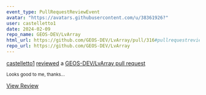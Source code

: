 ```yaml
---
event_type: PullRequestReviewEvent
avatar: "https://avatars.githubusercontent.com/u/38361926?"
user: castelletto1
date: 2024-02-09
repo_name: GEOS-DEV/LvArray
html_url: https://github.com/GEOS-DEV/LvArray/pull/316#pullrequestreview-1871545240
repo_url: https://github.com/GEOS-DEV/LvArray
---
```


<a href='https://github.com/castelletto1' target='_blank'>castelletto1</a> <a href='https://github.com/GEOS-DEV/LvArray/pull/316#pullrequestreview-1871545240' target='_blank'>reviewed</a> a <a href='https://github.com/GEOS-DEV/LvArray/pull/316' target='_blank'>GEOS-DEV/LvArray pull request</a>

<small>Looks good to me, thanks...</small>

<a href='https://github.com/GEOS-DEV/LvArray/pull/316#pullrequestreview-1871545240' target='_blank'>View Review</a>